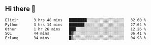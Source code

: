 ## Hi there 👋

<!--
**whirlun/whirlun** is a ✨ _special_ ✨ repository because its `README.md` (this file) appears on your GitHub profile.

Here are some ideas to get you started:

- 🔭 I’m currently working on ...
- 🌱 I’m currently learning ...
- 👯 I’m looking to collaborate on ...
- 🤔 I’m looking for help with ...
- 💬 Ask me about ...
- 📫 How to reach me: ...
- 😄 Pronouns: ...
- ⚡ Fun fact: ...
-->
<!--START_SECTION:waka-->

```txt
Elixir       3 hrs 48 mins   ████████░░░░░░░░░░░░░░░░░   32.60 %
Python       3 hrs 14 mins   ███████░░░░░░░░░░░░░░░░░░   27.64 %
Other        1 hr 26 mins    ███░░░░░░░░░░░░░░░░░░░░░░   12.26 %
SQL          44 mins         █▓░░░░░░░░░░░░░░░░░░░░░░░   06.41 %
Erlang       34 mins         █▒░░░░░░░░░░░░░░░░░░░░░░░   04.98 %
```

<!--END_SECTION:waka-->
